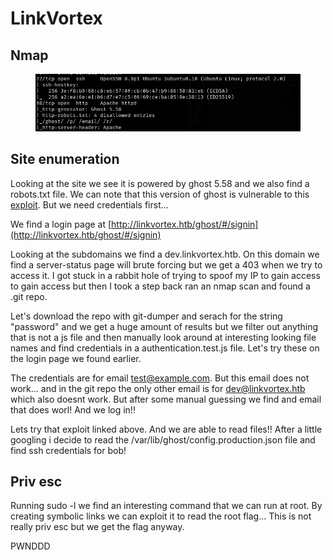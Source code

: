 # LinkVortex

## Nmap

<figure><img src="../.gitbook/assets/image (5).png" alt=""><figcaption></figcaption></figure>

## Site enumeration

Looking at the site we see it is powered by ghost 5.58 and we also find a robots.txt file. We can note that this version of ghost is vulnerable to this [exploit](https://github.com/0xDTC/Ghost-5.58-Arbitrary-File-Read-CVE-2023-40028). But we need credentials first...

We find a login page at [http://linkvortex.htb/ghost/#/signin](http://linkvortex.htb/ghost/#/signin)

Looking at the subdomains we find a dev.linkvortex.htb. On this domain we find a server-status page will brute forcing but we get a 403 when we try to access it. I got stuck in a rabbit hole of trying to spoof my IP to gain access to gain access but then I took a step back ran an nmap scan and found a .git repo.

Let's download the repo with git-dumper and serach for the string "password" and we get a huge amount of results but we filter out anything that is not a js file and then manually look around at interesting looking file names and find credentials in a authentication.test.js file. Let's try these on the login page we found earlier.

The credentials are for email test@example.com. But this email does not work... and in the git repo the only other email is for dev@linkvortex.htb which also doesnt work. But after some manual guessing we find and email that does worl! And we log in!!

Lets try that exploit linked above. And we are able to read files!! After a little googling i decide to read the /var/lib/ghost/config.production.json file and find ssh credentials for bob!

## Priv esc

Running sudo -l we find an interesting command that we can run at root. By creating symbolic links we can exploit it to read the root flag... This is not really priv esc but we get the flag anyway.

PWNDDD
